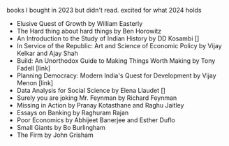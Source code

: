 books I bought in 2023 but didn't read. excited for what 2024 holds

- Elusive Quest of Growth by William Easterly
- The Hard thing about hard things by Ben Horowitz
- An Introduction to the Study of Indian History by DD Kosambi []
- In Service of the Republic: Art and Science of Economic Policy by Vijay Kelkar and Ajay Shah
- Build: An Unorthodox Guide to Making Things Worth Making by Tony Fadell [link]
- Planning Democracy: Modern India's Quest for Development  by Vijay Menon [link]
- Data Analysis for Social Science by Elena Llaudet []
- Surely you are joking Mr. Feynman by Richard Feynman 
- Missing in Action by Pranay Kotasthane and Raghu Jaitley
- Essays on Banking by Raghuram Rajan
- Poor Economics by Abhijeet Banerjee and Esther Duflo
- Small Giants by Bo Burlingham 
- The Firm by John Grisham


